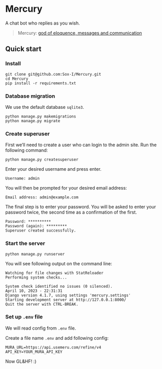 # Mercury

A chat bot who replies as you wish.

> Mercury: [god of eloquence, messages and communication](https://en.wikipedia.org/wiki/Mercury_(mythology))

## Quick start

### Install

```
git clone git@github.com:Sox-I/Mercury.git
cd Mercury
pip install -r requirements.txt
```

### Database migration

We use the default database `sqlite3`.

```
python manage.py makemigrations
python manage.py migrate
```

### Create superuser

First we’ll need to create a user who can login to the admin site. Run the following command:

```
python manage.py createsuperuser
```

Enter your desired username and press enter.

```
Username: admin
```

You will then be prompted for your desired email address:

```
Email address: admin@example.com
```

The final step is to enter your password. You will be asked to enter your password twice, the second time as a confirmation of the first.

```
Password: **********
Password (again): *********
Superuser created successfully.
```

### Start the server

```
python manage.py runserver
```

You will see following output on the command line:

```
Watching for file changes with StatReloader
Performing system checks...

System check identified no issues (0 silenced).
April 10, 2023 - 22:31:31
Django version 4.1.7, using settings 'mercury.settings'
Starting development server at http://127.0.0.1:8000/
Quit the server with CTRL-BREAK.
```

### Set up `.env` file

We will read config from `.env` file.

Create a file name `.env` and add following config:

```
MURA_URL=https://api.usemeru.com/refine/v4
API_KEY=YOUR_MURA_API_KEY
```

Now GL&HF! :)